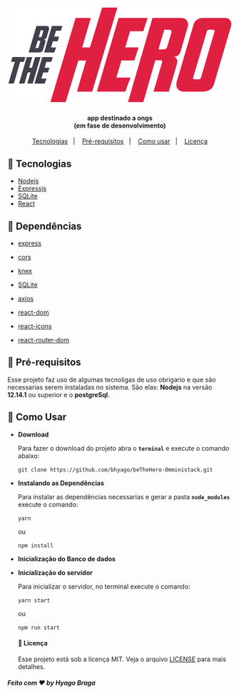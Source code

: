 <h1 align="center">
  <img src="./frontend/src/assets/logo.svg" alt="Be the Hero" title="BeTheHero">
</h1>

<h4 align="center">app destinado a ongs <br>(<strong>em fase de desenvolvimento</strong>)</h4>

<p align="center">
 <a href="#mega-Tecnologias">Tecnologias</a>&nbsp;&nbsp;&nbsp;|&nbsp;&nbsp;&nbsp;
 <a href="#mega-Pré-requisitos">Pré-requisitos</a>&nbsp;&nbsp;&nbsp;|&nbsp;&nbsp;&nbsp;
 <a href="#mega-Como-usar">Como usar</a>&nbsp;&nbsp;&nbsp;|&nbsp;&nbsp;&nbsp;
 <a href="#memo-licença">Licença</a>
</p>

## :mega: Tecnologias
 - [ Nodejs ]( https://nodejs.org/en/ )
 - [ Expressjs ]( https://expressjs.com/pt-br/ )
 - [ SQLite ]( https://www.postgresql.org/ )
 - [ React ]( https://pt-br.reactjs.org/ )

## :mega: Dependências
 - [ express ]( https://www.npmjs.com/package/express )
 - [ cors ]( https://www.npmjs.com/package/cors )
 - [ knex ]( http://knexjs.org/ )
 - [ SQLite ]( https://www.sqlite.org/index.html )
 
 - [ axios ]( https://github.com/axios/axios )
 - [ react-dom ]( https://pt-br.reactjs.org/docs/react-dom.html )
 - [ react-icons ]( https://react-icons.netlify.com/#/ )
 - [ react-router-dom ]( https://reacttraining.com/react-router/web/guides/quick-start )

## :mega: Pré-requisitos

  Esse projeto faz uso de algumas tecnoligas de uso obrigario e que são necessarias serem instaladas no sistema. São elas:
  **Nodejs** na versão **12.14.1** ou superior e o **postgreSql**.
  
## :mega: Como Usar

* **Download**
  
  Para fazer o download do projeto abra o **```terminal```** e execute o comando abaixo: 
  ```
  git clone https://github.com/bhyago/beTheHero-Omministack.git
  ```
* **Instalando as Dependências** 

  Para instalar as dependências necessarias e gerar a pasta **```node_modules```** execute o comando:
  ```
  yarn
  ```
  ou
   ```
  npm install
  ```
  
* **Inicialização do Banco de dados**


* **Inicialização do servidor**

  Para inicializar o servidor, no terminal execute o comando:
  ```
  yarn start
  ```
  ou
  ```
  npm run start
  ```
  
  #### :memo: Licença

  Esse projeto está sob a licença MIT. Veja o arquivo [LICENSE](LICENSE.md) para mais detalhes.

  
 ##### **Feito com :heart: by Hyago Braga**
